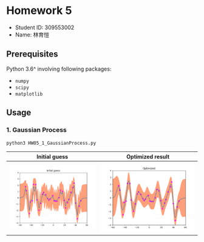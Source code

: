 # Homework 5

- Student ID: 309553002
- Name: 林育愷

## Prerequisites

Python 3.6^ involving following packages:

- `numpy`
- `scipy`
- `matplotlib`

## Usage

### 1. Gaussian Process

```txt
python3 HW05_1_GaussianProcess.py
```

| Initial guess                   | Optimized result            |
| ------------------------------- | --------------------------- |
| ![](./images/Initial_guess.png) | ![](./images/Optimized.png) |
